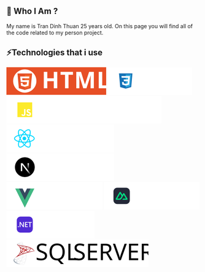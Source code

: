 ## 🤔 Who I Am ?
My name is Tran Dinh Thuan 25 years old. On this page you will find all of the code related to my person project.

## ⚡Technologies that i use
![HTML5](./assets/html.svg) ![CSS3](./assets/css.svg) ![JAVASCRIPT](./assets/javascript.svg) ![REACT](./assets/react.svg) ![NEXT.JS](./assets/nextjs.svg) ![VUE](./assets/vuejs.svg) ![NUXT](./assets/nuxtjs.svg) ![DOTNET](./assets/dotnet.svg) ![SQL SERVER](./assets/microsoftsqlserver.svg)

<!--
**tdthuan0112/tdthuan0112** is a ✨ _special_ ✨ repository because its `README.md` (this file) appears on your GitHub profile.

Here are some ideas to get you started:

- 🔭 I’m currently working on ...
- 🌱 I’m currently learning ...
- 👯 I’m looking to collaborate on ...
- 🤔 I’m looking for help with ...
- 💬 Ask me about ...
- 📫 How to reach me: ...
- 😄 Pronouns: ...
- ⚡ Fun fact: ...
-->
